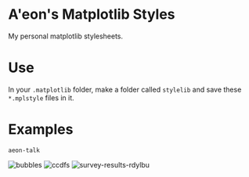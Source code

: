 # A'eon's Matplotlib Styles

My personal matplotlib stylesheets.

# Use

In your `.matplotlib` folder, make a folder called `stylelib` and save these `*.mplstyle` files in it.

# Examples

`aeon-talk`

![bubbles](https://user-images.githubusercontent.com/33649177/221476939-68c937bf-5a52-46c0-b954-8b3945da6b60.png)
![ccdfs](https://user-images.githubusercontent.com/33649177/221476994-c36f6f3c-2a4c-4dad-9304-5a8a99ab2575.png)
![survey-results-rdylbu](https://user-images.githubusercontent.com/33649177/221477006-1988fbe3-f6aa-4ee6-8801-babdc95b1461.png)
